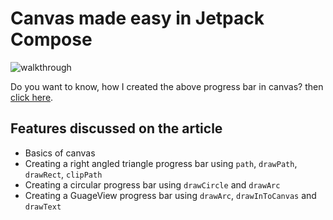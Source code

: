 # Canvas made easy in Jetpack Compose

![walkthrough](https://user-images.githubusercontent.com/16349497/116843058-5d476380-abfc-11eb-9a10-9c0dbf43ccbf.gif)

Do you want to know, how I created the above progress bar in canvas? then [click here](https://jeffreyrajan.medium.com/canvas-made-easy-in-jetpack-compose-2c632518f8bf).

## Features discussed on the article
- Basics of canvas
- Creating a right angled triangle progress bar using `path`, `drawPath`, `drawRect`, `clipPath`
- Creating a circular progress bar using `drawCircle` and `drawArc`
- Creating a GuageView progress bar using `drawArc`, `drawInToCanvas` and `drawText`

